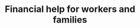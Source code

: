 ---
banner:
  content: 'You can set this component to ''display: true'' to show a banner at the
    top of the page.'
  display: false
  heading: This is a place to place urgent information
layout: category
name: financial-help
owner: Treasury
questions:
- how-can-i-check-the-status-of-my-economic-impact-payment
- what-do-i-do-if-i-cant-pay-rent
- how-do-i-know-if-i-am-an-essential-worker
- who-is-eligible-for-payment
- where-can-i-go-for-more-information
- is-the-irs-sending-prepaid-debit-cards
- why-am-i-receiving-a-debit-card
- what-do-i-do-if-i-lost-my-eip-debit-card
- how-will-the-irs-know-where-to-send
- what-does-it-mean-get-my-payment-please-try-again
- i-am-a-veteran-do-i-need-to-provide-information-to-irs
- i-am-not-typically-required-to-file-a-tax-return
- i-need-to-file-a-tax-return
- i-no-longer-have-a-bank-account-i-used-for-tax-return
- i-recently-filed-what-do-i-need-to-do-to-get-payment
- missed-tax-day
- how-do-i-submit-banking-information
- if-i-receive-social-security-benefits
- what-do-i-do-if-a-payment-was-sent-to-someone-who-died
- will-the-irs-call-or-email-me
- if-my-financial-situation-changed-could-i-be-eligible-for-snap
- can-snap-participants-order-groceries-online
- what-happens-to-snap-recipients-who-cannot-meet-work-requirements-due-to-covid19
- cares-act-federal-student-loan
- do-online-classes-still-qualify-for-gi-bill-benefits
- what-do-i-do-if-i-cant-pay-mortgage
- what-do-i-do-if-someone-calls-texts-claiming-to-be-irs
- what-should-i-do-if-i-receive-calls-claiming-to-be-from-the-treasury-department
redirect_from:
- /financial-help/can-the-sba-help-me-with-other-assistance/
- /financial-help/when-are-taxes-due-for-alcohol-tobacco-firearms-ammunition-businesses/
title: Financial help for workers and families
---